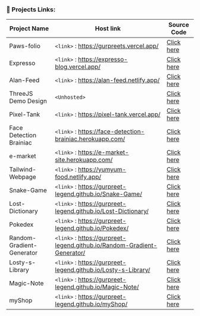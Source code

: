 ### 🎨 Projects Links:
| Project Name  | Host link | Source Code |
| ------------- | ------------- | ------------- |
| Paws-folio  | `<link>` : <https://gurpreets.vercel.app/>  | <a href="https://github.com/gurpreet-legend/Portfolio" target="_blank">Click here</a> |
| Expresso  | `<link>` : <https://expresso-blog.vercel.app/>  | <a href="https://github.com/gurpreet-legend/Expresso" target="_blank">Click here</a> |
| Alan-Feed  | `<link>` : <https://alan-feed.netlify.app/>  | <a href="https://github.com/gurpreet-legend/Alan-Feed" target="_blank">Click here</a> |
| ThreeJS Demo Design | `<Unhosted>`  | <a href="https://github.com/gurpreet-legend/threejs-demo-design" target="_blank">Click here</a> |
| Pixel-Tank | `<link>` : <https://pixel-tank.vercel.app/>  | <a href="https://github.com/gurpreet-legend/Pixel-Tank" target="_blank">Click here</a> |
| Face Detection Brainiac  | `<link>` : <https://face-detection-brainiac.herokuapp.com/>  | <a href="https://github.com/gurpreet-legend/Face-Recognition-Brainiac-Frontend" target="_blank">Click here</a> |
| e-market  | `<link>` : <https://e-market-site.herokuapp.com/>  | <a href="https://github.com/gurpreet-legend/e-market" target="_blank">Click here</a> |
| Tailwind-Webpage  | `<link>` : <https://yumyum-food.netlify.app/>  | <a href="https://github.com/gurpreet-legend/Tailwind-Webpage" target="_blank">Click here</a> |
| Snake-Game  | `<link>` : <https://gurpreet-legend.github.io/Snake-Game/>  | <a href="https://github.com/gurpreet-legend/Snake-Game" target="_blank">Click here</a> |
| Lost-Dictionary  |`<link>` : <https://gurpreet-legend.github.io/Lost-Dictionary/>  | <a href="https://github.com/gurpreet-legend/Lost-Dictionary" target="_blank">Click here</a> |
| Pokedex  | `<link>` : <https://gurpreet-legend.github.io/Pokedex/>  | <a href="https://github.com/gurpreet-legend/Pokedex" target="_blank">Click here</a> |
| Random-Gradient-Generator  | `<link>` : <https://gurpreet-legend.github.io/Random-Gradient-Generator/>  | <a href="https://github.com/gurpreet-legend/Random-Gradient-Generator" target="_blank">Click here</a> |
| Losty-s-Library  | `<link>` : <https://gurpreet-legend.github.io/Losty-s-Library/>  | <a href="https://github.com/gurpreet-legend/Losty-s-Library" target="_blank">Click here</a> |
| Magic-Note  | `<link>` : <https://gurpreet-legend.github.io/Magic-Note/>  | <a href="https://github.com/gurpreet-legend/Magic-Note" target="_blank">Click here</a> |
| myShop  | `<link>` : <https://gurpreet-legend.github.io/myShop/>  | <a href="https://github.com/gurpreet-legend/myShop" target="_blank">Click here</a> |
<br/>
